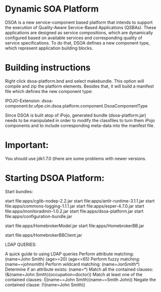 Dynamic SOA Platform
====================
DSOA is a new service-component based platform that intends to support the execution of Quality-Aware Service-Based Applications (QSBAs).
These applications are designed as service compositions, which are dynamically configured based on available services and corresponding
quality of service specifications. To do that, DSOA defines a new component type, which represent application building blocks.

Building instructions
=====================
Right click dsoa-platform.bnd and select makebundle. This option will compile and zip the platform elements. Besides that, it will build
a manifest file which defines the new component type:

IPOJO-Extension: dsoa-component:br.ufpe.cin.dsoa.platform.component.DsoaComponentType

Since DSOA is built atop of iPojo, generated bundle (dsoa-platform.jar) needs to be manipulated in order to modify the classfiles to turn
them iPojo components and to include corresponding meta-data into the manifest file.

Important:
==========
You should use jdk1.7.0 (there are some problems with newer versions.

Starting DSOA Platform:
=======================


Start bundles: 

start file:apps/cglib-nodep-2.2.jar
start file:apps/antlr-runtime-3.1.1.jar
start file:apps/commons-logging-1.1.1.jar
start file:apps/esper-4.7.0.jar
start file:apps/monitoradmin-1.0.2.jar
start file:apps/dsoa-platform.jar
start file:apps/configuration-bundle.jar


start file:apps/HomebrokerModel.jar
start file:apps/HomebrokerBB.jar

start file:apps/HomebrokerBBClient.jar

LDAP QUERIES:

A quick guide to using LDAP queries
Perform attribute matching:
(name=John Smith)
(age>=20)
(age<=65)
Perform fuzzy matching:
(name~=johnsmith)
Perform wildcard matching:
(name=Jo*n*Smith*)
Determine if an attribute exists:
(name=*)
Match all the contained clauses:
(&(name=John Smith)(occupation=doctor))
Match at least one of the contained clauses:
(|(name~=John Smith)(name~=Smith John))
Negate the contained clause:
(!(name=John Smith))